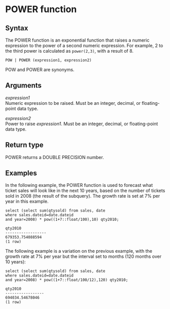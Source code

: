 # POWER function<a name="r_POWER"></a>

## Syntax<a name="r_POWER-synopsis"></a>

 The POWER function is an exponential function that raises a numeric expression to the power of a second numeric expression\. For example, 2 to the third power is calculated as `power(2,3)`, with a result of 8\. 

```
POW | POWER (expression1, expression2)
```

 POW and POWER are synonyms\. 

## Arguments<a name="r_POWER-arguments"></a>

 *expression1*   
Numeric expression to be raised\. Must be an integer, decimal, or floating\-point data type\. 

 *expression2*   
Power to raise *expression1*\. Must be an integer, decimal, or floating\-point data type\. 

## Return type<a name="r_POWER-return-type"></a>

POWER returns a DOUBLE PRECISION number\. 

## Examples<a name="r_POWER-examples"></a>

In the following example, the POWER function is used to forecast what ticket sales will look like in the next 10 years, based on the number of tickets sold in 2008 \(the result of the subquery\)\. The growth rate is set at 7% per year in this example\. 

```
select (select sum(qtysold) from sales, date
where sales.dateid=date.dateid
and year=2008) * pow((1+7::float/100),10) qty2010;

qty2010
------------------
679353.754088594
(1 row)
```

The following example is a variation on the previous example, with the growth rate at 7% per year but the interval set to months \(120 months over 10 years\): 

```
select (select sum(qtysold) from sales, date
where sales.dateid=date.dateid
and year=2008) * pow((1+7::float/100/12),120) qty2010;

qty2010
-----------------
694034.54678046
(1 row)
```